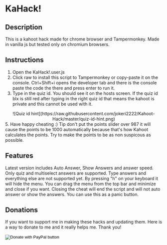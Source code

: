 # KaHack!
## Description
This is a kahoot hack made for chrome browser and Tampermonkey. Made in vanilla js but tested only on chromium browsers.

## Instructions
 1. Open the KaHack!.user.js
 2. Click raw to install this script to Tampermonkey or copy-paste it on the console. Ctrl+Shift+i opens the developer tab and there is the console paste the code the there and press enter to run it.
 3. Type in the quiz id. You should see it on the hosts screen. If the quiz id blx is still red after typing in the right quiz id that means the kahoot is private and this cannot be used with it.
<div style="text-align: center;">
 ![Quiz id hint](https://raw.githubusercontent.com/jokeri2222/Kahoot-Hack/master/quiz-id-hint.png)
</div>
 5. Have happy cheating :) Tip don't put the points slider over 987 it will cause the points to be 1000 automatically because that's how Kahoot calculates the points. Try to make the points to be as non suspicous as possible.

## Features
Latest version includes Auto Answer, Show Answers and answer speed. Only quiz and multiselect answers are supported. Type answers and everything else are not supported yet. By pressing "h" on your keyboard it will hide the menu. You can drag the menu from the top bar and minimize and close if you want. Closing the cheat will end the script and will not auto answer or show the answers. You can use this as a panic button.

## Donations
If you want to support me in making these hacks and updating them. Here is a way to donate to me and it really helps me. Thank you!
<form action="https://www.paypal.com/donate" method="post" target="_top">
<input type="hidden" name="hosted_button_id" value="GCSTRCWKJ6RTS" />
<input type="image" src="https://www.paypalobjects.com/en_US/i/btn/btn_donateCC_LG.gif" border="0" name="submit" title="PayPal - The safer, easier way to pay online!" alt="Donate with PayPal button" />
<img alt="" border="0" src="https://www.paypal.com/en_FI/i/scr/pixel.gif" width="1" height="1" />
</form>

